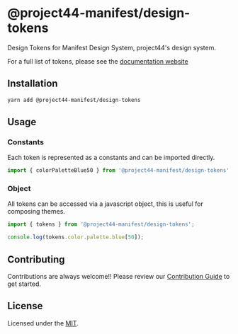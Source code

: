 # @project44-manifest/design-tokens

Design Tokens for Manifest Design System, project44's design system.

For a full list of tokens, please see the
[documentation website](https://project44.github.io/manifest/core/design-tokens)

## Installation

```bash
yarn add @project44-manifest/design-tokens
```

## Usage

### Constants

Each token is represented as a constants and can be imported directly.

```js
import { colorPaletteBlue50 } from '@project44-manifest/design-tokens';
```

### Object

All tokens can be accessed via a javascript object, this is useful for composing themes.

```js
import { tokens } from '@project44-manifest/design-tokens';

console.log(tokens.color.palette.blue[50]);
```

## Contributing

Contributions are always welcome!! Please review our [Contribution Guide](/.github/CONTRIBUTING.md)
to get started.

## License

Licensed under the [MIT](/LICENSE).
